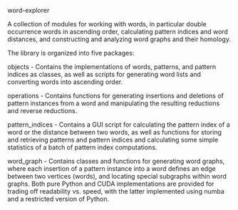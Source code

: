 word-explorer 

A collection of modules for working with words, in particular double occurrence words in ascending order, calculating pattern indices and word distances, and constructing and analyzing word graphs and their homology.

The library is organized into five packages:

objects - Contains the implementations of words, patterns, and pattern indices as classes, as well as scripts for generating word lists and converting words into ascending order.

operations - Contains functions for generating insertions and deletions of pattern instances from a word and manipulating the resulting reductions and reverse reductions. 

pattern_indices - Contains a GUI script for calculating the pattern index of a word or the distance between two words, as well as functions for storing and retrieving patterns and pattern indices and calculating some simple statistics of a batch of pattern index computations. 

word_graph - Contains classes and functions for generating word graphs, where each insertion of a pattern instance into a word defines an edge between two vertices (words), and locating special subgraphs within word graphs. Both pure Python and CUDA implementations are provided for trading off readability vs. speed, with the latter implemented using numba and a restricted version of Python.